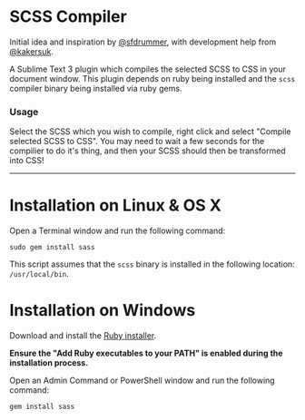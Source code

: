 # SCSS Compiler

Initial idea and inspiration by [@sfdrummer](http://www.twitter.com/sfdrummer), with development help from [@kakersuk](https://github.com/KakersUK).

A Sublime Text 3 plugin which compiles the selected SCSS to CSS in your document window.
This plugin depends on ruby being installed and the `scss` compiler binary being installed via ruby gems.

### Usage
Select the SCSS which you wish to compile, right click and select "Compile selected SCSS to CSS". You may need to wait a few seconds for the compilier to do it's thing, and then your SCSS should then be transformed into CSS!

---
# Installation on Linux & OS X 

Open a Terminal window and run the following command:
```
sudo gem install sass
```
This script assumes that the `scss` binary is installed in the following location: `/usr/local/bin`.

# Installation on Windows

Download and install the [Ruby installer](https://rubyinstaller.org/).

**Ensure the "Add Ruby executables to your PATH" is enabled during the installation process.**

Open an Admin Command or PowerShell window and run the following command:
```
gem install sass
```
